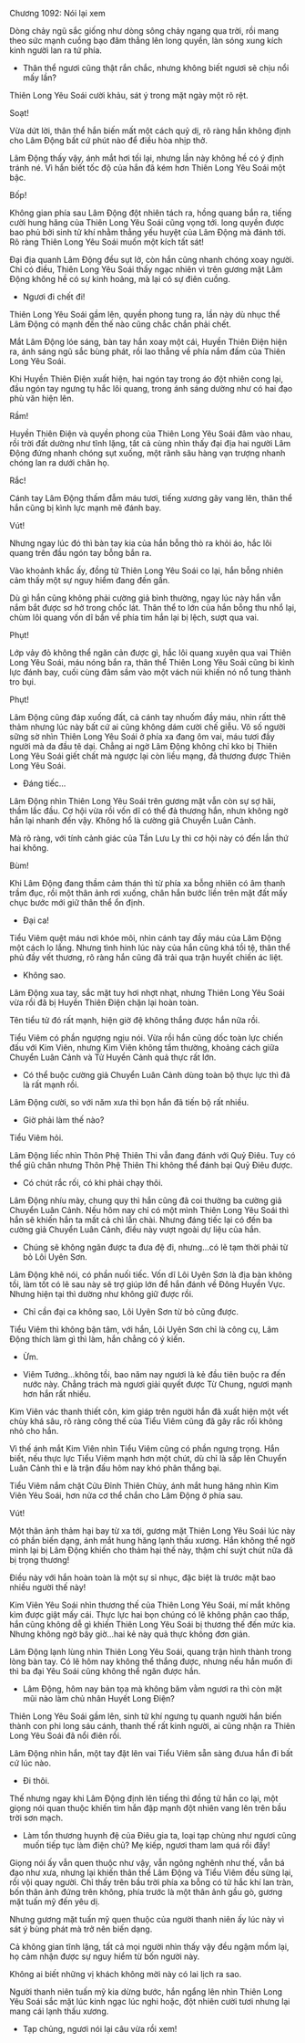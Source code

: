 




Chương 1092: Nói lại xem


Dòng chảy ngũ sắc giống như dòng sông chảy ngang qua trời, rồi mang theo sức mạnh cuồng bạo đâm thẳng lên long quyền, làn sóng xung kích kinh người lan ra tứ phía.

- Thân thể ngươi cũng thật rắn chắc, nhưng không biết ngươi sẽ chịu nổi mấy lần?

Thiên Long Yêu Soái cười khảu, sát ý trong mặt ngày một rõ rệt.

Soạt!

Vừa dứt lời, thân thể hắn biến mất một cách quỷ dị, rõ ràng hắn không định cho Lâm Động bất cứ phút nào để điều hòa nhịp thở.

Lâm Động thấy vậy, ánh mắt hơi tối lại, nhưng lần này không hề có ý định tránh né. Vì hắn biết tốc độ của hắn đã kém hơn Thiên Long Yêu Soái một bậc.

Bốp!

Không gian phía sau Lâm Động đột nhiên tách ra, hồng quang bắn ra, tiếng cười hung hăng của Thiên Long Yêu Soái cũng vọng tới. long quyền được bao phủ bởi sinh tử khí nhằm thẳng yếu huyệt của Lâm Động mà đánh tới. Rõ ràng Thiên Long Yêu Soái muốn một kích tất sát!

Đại địa quanh Lâm Động đều sụt lở, còn hắn cũng nhanh chóng xoay người. Chỉ có điều, Thiên Long Yêu Soái thấy ngạc nhiên vì trên gương mặt Lâm Động không hề có sự kinh hoảng, mà lại có sự điên cuồng.

- Ngươi đi chết đi!

Thiên Long Yêu Soái gầm lên, quyền phong tung ra, lần này dù nhục thể Lâm Động có mạnh đến thế nào cũng chắc chắn phải chết.

Mắt Lâm Động lóe sáng, bàn tay hắn xoay một cái, Huyền Thiên Điện hiện ra, ánh sáng ngũ sắc bùng phát, rồi lao thẳng về phía nắm đấm của Thiên Long Yêu Soái.

Khi Huyền Thiên Điện xuất hiện, hai ngón tay trong áo đột nhiên cong lại, đầu ngón tay ngưng tụ hắc lôi quang, trong ánh sáng dường như có hai đạo phù văn hiện lên.

Rầm!

Huyền Thiên Điện và quyền phong của Thiên Long Yêu Soái đâm vào nhau, rồi trời đất dường như tĩnh lặng, tất cả cùng nhìn thấy đại địa hai người Lâm Động đứng nhanh chóng sụt xuống, một rãnh sâu hàng vạn trượng nhanh chóng lan ra dưới chân họ.

Rắc!

Cánh tay Lâm Động thấm đẫm máu tươi, tiếng xương gãy vang lên, thân thể hắn cũng bị kình lực mạnh mẽ đánh bay.

Vút!

Nhưng ngay lúc đó thì bàn tay kia của hắn bỗng thò ra khỏi áo, hắc lôi quang trên đầu ngón tay bỗng bắn ra.

Vào khoảnh khắc ấy, đồng tử Thiên Long Yêu Soái co lại, hắn bỗng nhiên cảm thấy một sự nguy hiểm đang đến gần.

Dù gì hắn cũng không phải cường giả bình thường, ngay lúc này hắn vẫn nắm bắt được sơ hở trong chốc lát. Thân thể to lớn của hắn bỗng thu nhổ lại, chùm lôi quang vốn dĩ bắn về phía tim hắn lại bị lệch, sượt qua vai.

Phụt!

Lớp vảy đỏ không thể ngăn cản được gì, hắc lôi quang xuyên qua vai Thiên Long Yêu Soái, máu nóng bắn ra, thân thể Thiên Long Yêu Soái cũng bi kình lực đánh bay, cuối cùng đâm sầm vào một vách núi khiến nó nổ tung thành tro bụi.

Phụt!

Lâm Động cũng đáp xuống đất, cả cánh tay nhuốm đầy máu, nhìn rấtt thê thảm nhưng lúc này bất cứ ai cũng không dám cười chế giễu. Vô số người sững sờ nhìn Thiên Long Yêu Soái ở phía xa đang ôm vai, máu tươi đầy người mà da đầu tê dại. Chẳng ai ngờ Lâm Động không chỉ kko bị Thiên Long Yêu Soái giết chất mà ngược lại còn liều mạng, đả thương được Thiên Long Yêu Soái.

- Đáng tiếc…

Lâm Động nhìn Thiên Long Yêu Soái trên gương mặt vẫn còn sự sợ hãi, thầm lắc đầu. Cơ hội vừa rồi vốn dĩ có thể đả thương hắn, nhưn không ngờ hắn lại nhanh đến vậy. Không hổ là cường giả Chuyển Luân Cảnh.

Mà rõ ràng, với tính cảnh giác của Tần Lưu Ly thì cơ hội này có đến lần thứ hai không.

Bùm!

Khi Lâm Động đang thầm cảm thán thì từ phía xa bỗng nhiên có âm thanh trầm đục, rồi một thân ảnh rơi xuống, chân hắn bước liền trên mặt đất mấy chục bước mới giữ thân thể ổn định.

- Đại ca!

Tiểu Viêm quệt máu nơi khóe môi, nhìn cánh tay đầy máu của Lâm Động một cách lo lắng. Nhưng tình hinh lúc này của hắn cũng khá tồi tệ, thân thể phủ đầy vết thương, rõ ràng hắn cũng đã trải qua trận huyết chiến ác liệt.

- Không sao.

Lâm Động xua tay, sắc mặt tuy hơi nhợt nhạt, nhưng Thiên Long Yêu Soái vừa rồi đã bị Huyền Thiên Điện chặn lại hoàn toàn.

Tên tiểu tử đó rất mạnh, hiện giờ đệ không thắng được hắn nữa rồi.

Tiểu Viêm có phần ngượng ngịu nói. Vừa rồi hắn cũng dốc toàn lực chiến đấu với Kim Viên, nhưng Kim Viên không tầm thường, khoảng cách giữa Chuyển Luân Cảnh và Tử Huyền Cảnh quả thực rất lớn.

- Có thể buộc cường giả Chuyển Luân Cảnh dùng toàn bộ thực lực thì đã là rất mạnh rồi.

Lâm Động cười, so với năm xưa thì bọn hắn đã tiến bộ rất nhiều.

- Giờ phải làm thế nào?

Tiểu Viêm hỏi.

Lâm Động liếc nhìn Thôn Phệ Thiên Thi vẫn đang đánh với Quỷ Điêu. Tuy có thể giũ chân nhưng Thôn Phệ Thiên Thi không thể đánh bại Quỷ Điêu được.

- Có chút rắc rối, có khi phải chạy thôi.

Lâm Động nhíu mày, chung quy thì hắn cũng đã coi thường ba cường giả Chuyển Luân Cảnh. Nếu hôm nay chỉ có một mình Thiên Long Yêu Soái thì hắn sẽ khiến hắn ta mất cả chì lẫn chài. Nhưng đáng tiếc lại có đến ba cường giả Chuyển Luân Cảnh, điều này vượt ngoài dự liệu của hắn.

- Chúng sẽ không ngăn được ta đưa đệ đi, nhưng…có lẽ tạm thời phải từ bỏ Lôi Uyên Sơn.

Lâm Động khẽ nói, có phần nuối tiếc. Vốn dĩ Lôi Uyên Sơn là địa bàn không tồi, làm tốt có lẽ sau này sẽ trợ giúp lớn để hắn đánh về Đông Huyền Vực. Nhưng hiện tại thì dường như không giữ được rồi.

- Chỉ cần đại ca không sao, Lôi Uyên Sơn từ bỏ cũng được.

Tiểu Viêm thì không bận tâm, với hắn, Lôi Uyên Sơn chỉ là công cụ, Lâm Động thích làm gì thì làm, hắn chẳng có ý kiến.

- Ừm.

- Viêm Tướng…không tồi, bao năm nay ngươi là kẻ đầu tiên buộc ra đến nước này. Chẳng trách mà ngươi giải quyết được Từ Chung, ngươi mạnh hơn hắn rất nhiều.

Kim Viên vác thanh thiết côn, kim giáp trên người hắn đã xuất hiện một vết chùy khá sâu, rõ ràng công thế của Tiểu Viêm cũng đã gây rắc rối không nhỏ cho hắn.

Vì thế ánh mắt Kim Viên nhìn Tiểu Viêm cũng có phần ngưng trọng. Hắn biết, nếu thực lực Tiểu Viêm mạnh hơn một chút, dù chỉ là sắp lên Chuyển Luân Cảnh thì e là trận đấu hôm nay khó phân thắng bại.

Tiểu Viêm nắm chặt Cửu Đỉnh Thiên Chùy, ánh mắt hung hăng nhìn Kim Viên Yêu Soái, hơn nửa cơ thể chắn cho Lâm Động ở phía sau.

Vút!

Một thân ảnh thảm hại bay từ xa tới, gương mặt Thiên Long Yêu Soái lúc này có phần biến dạng, ánh mắt hung hăng lạnh thấu xương. Hắn không thể ngờ mình lại bị Lâm Động khiến cho thảm hại thế này, thậm chí suýt chút nữa đã bị trọng thương!

Điều này với hắn hoàn toàn là một sự sỉ nhục, đặc biệt là trước mặt bao nhiều người thế này!

Kim Viên Yêu Soái nhìn thương thế của Thiên Long Yêu Soái, mí mắt không kìm được giật mấy cái. Thực lực hai bọn chúng có lẽ không phân cao thấp, hắn cũng không dễ gì khiến Thiên Long Yêu Soái bị thương thế đến mức kia. Nhưng không ngờ bây giờ…hai kẻ này quả thực không đơn giản.

Lâm Động lạnh lùng nhìn Thiên Long Yêu Soái, quang trận hình thành trong lòng bàn tay. Có lẽ hôm nay không thể thắng được, nhưng nếu hắn muốn đi thì ba đại Yêu Soái cũng không thể ngăn được hắn.

- Lâm Động, hôm nay bản tọa mà không băm vằm ngươi ra thì còn mặt mũi nào làm chủ nhân Huyết Long Điện?

Thiên Long Yêu Soái gầm lên, sinh tử khí ngưng tụ quanh người hắn biến thành con phi long sáu cánh, thanh thế rất kinh người, ai cũng nhận ra Thiên Long Yêu Soái đã nổi điên rồi.

Lâm Động nhìn hắn, một tay đặt lên vai Tiểu Viêm sẵn sàng đưua hắn đi bất cứ lúc nào.

- Đi thôi.

Thế nhưng ngay khi Lâm Động định lên tiếng thì đồng tử hắn co lại, một giọng nói quan thuộc khiến tim hắn đập mạnh đột nhiên vang lên trên bầu trời sơn mạch.

- Làm tổn thương huynh đệ của Điêu gia ta, loại tạp chùng như ngươi cũng muốn tiếp tục làm điện chủ? Mẹ kiếp, ngươi tham lam quá rồi đấy!

Giọng nói ấy vẫn quen thuộc như vậy, vẫn ngông nghênh như thế, vẫn bá đạo như xưa, nhưng lại khiến thân thể Lâm Động và Tiểu Viêm đều sừng lại, rồi vội quay người. Chỉ thấy trên bầu trời phía xa bỗng có tử hắc khí lan tràn, bốn thân ảnh đứng trên không, phía trước là một thân ảnh gầu gò, gương mặt tuấn mỹ đến yêu dị.

Nhưng gương mặt tuấn mỹ quen thuộc của người thanh niên ấy lúc này vì sát ý bùng phát mà trở nên biến dạng.

Cả không gian tĩnh lặng, tất cả mọi người nhìn thấy vậy đều ngậm mồm lại, họ cảm nhận được sự nguy hiểm từ bốn người này.

Không ai biết những vị khách không mời này có lai lịch ra sao.

Người thanh niên tuấn mỹ kia dừng bước, hắn ngẩng lên nhìn Thiên Long Yêu Soái sắc mặt lúc kinh ngạc lúc nghi hoặc, đột nhiên cười tươi nhưng lại mang cái lạnh thấu xương.

- Tạp chủng, ngươi nói lại câu vừa rồi xem!




